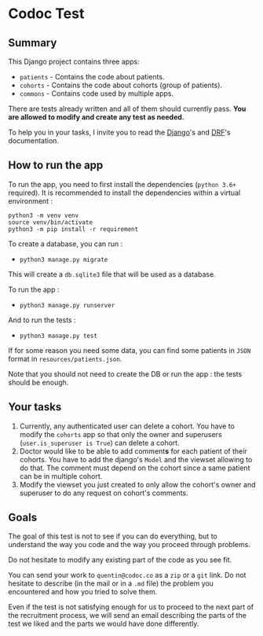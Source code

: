 # Codoc Test

## Summary

This Django project contains three apps:

* `patients` - Contains the code about patients.
* `cohorts` - Contains the code about cohorts (group of patients).
* `commons` - Contains code used by multiple apps.

There are tests already written and all of them should currently pass. **You are allowed
to modify and create any test as needed.**

To help you in your tasks, I invite you to read the [Django](https://docs.djangoproject.com/en/4.0/)'s
and [DRF](https://www.django-rest-framework.org/)'s documentation.

## How to run the app

To run the app, you need to first install the dependencies (`python 3.6+` required). It is recommended
to install the dependencies within a virtual environment :

```shell
python3 -m venv venv
source venv/bin/activate
python3 -m pip install -r requirement
```

To create a database, you can run :

* `python3 manage.py migrate`

This will create a `db.sqlite3` file that will be used as a database.

To run the app :

* `python3 manage.py runserver`

And to run the tests :

* `python3 manage.py test`

If for some reason you need some data, you can find some patients in `JSON` format in
`resources/patients.json`.

Note that you should not need to create the DB or run the app : the tests should be enough.

## Your tasks

1. Currently, any authenticated user can delete a cohort. You have to modify the
    `cohorts` app so that only the owner and superusers (`user.is_superuser is True`) can delete a
    cohort.
2. Doctor would like to be able to add comment**s** for each patient of their cohorts. You have to
    add the django's `Model` and the viewset allowing to do that. The comment must depend on the cohort
    since a same patient can be in multiple cohort.
3. Modify the viewset you just created to only allow the cohort's owner and superuser to do any request on
    cohort's comments.

## Goals

The goal of this test is not to see if you can do everything, but to understand the way you code
and the way you proceed through problems.

Do not hesitate to modify any existing part of the code as you see fit.

You can send your work to `quentin@codoc.co` as a `zip` or a `git` link. Do not hesitate to describe
(in the mail or in a `.md` file) the problem you encountered and how you tried to solve them.

Even if the test is not satisfying enough for us to proceed to the next part of the recruitment
process, we will send an email describing the parts of the test we liked and the parts we would have
done differently.
